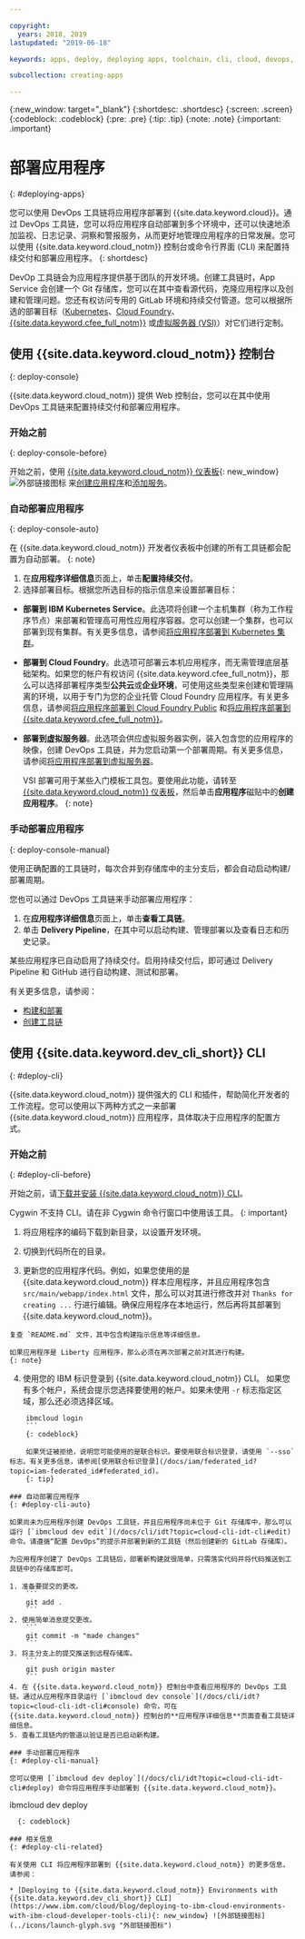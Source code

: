 ```yaml
---

copyright:
  years: 2018, 2019
lastupdated: "2019-06-18"

keywords: apps, deploy, deploying apps, toolchain, cli, cloud, devops, deployment, git, push

subcollection: creating-apps

---
```


{:new_window: target="_blank"}
{:shortdesc: .shortdesc}
{:screen: .screen}
{:codeblock: .codeblock}
{:pre: .pre}
{:tip: .tip}
{:note: .note}
{:important: .important}

# 部署应用程序
{: #deploying-apps}

您可以使用 DevOps 工具链将应用程序部署到 {{site.data.keyword.cloud}}。通过 DevOps 工具链，您可以将应用程序自动部署到多个环境中，还可以快速地添加监视、日志记录、洞察和警报服务，从而更好地管理应用程序的日常发展。您可以使用 {{site.data.keyword.cloud_notm}} 控制台或命令行界面 (CLI) 来配置持续交付和部署应用程序。
{: shortdesc}

DevOp 工具链会为应用程序提供基于团队的开发环境。创建工具链时，App Service 会创建一个 Git 存储库，您可以在其中查看源代码，克隆应用程序以及创建和管理问题。您还有权访问专用的 GitLab 环境和持续交付管道。您可以根据所选的部署目标（[Kubernetes](/docs/containers?topic=containers-getting-started)、[Cloud Foundry](/docs/cloud-foundry-public?topic=cloud-foundry-public-about-cf)、[{{site.data.keyword.cfee_full_notm}}](/docs/cloud-foundry?topic=cloud-foundry-about) 或[虚拟服务器 (VSI)](/docs/vsi?topic=virtual-servers-getting-started-tutorial)）对它们进行定制。

## 使用 {{site.data.keyword.cloud_notm}} 控制台
{: deploy-console}

{{site.data.keyword.cloud_notm}} 提供 Web 控制台，您可以在其中使用 DevOps 工具链来配置持续交付和部署应用程序。

### 开始之前
{: deploy-console-before}

开始之前，使用 [{{site.data.keyword.cloud_notm}} 仪表板](https://{DomainName}){: new_window} ![外部链接图标](../icons/launch-glyph.svg "外部链接图标") 来[创建应用程序](/docs/apps?topic=creating-apps-getting-started)和[添加服务](/docs/apps?topic=creating-apps-getting-started#resources-getting-started)。

### 自动部署应用程序
{: deploy-console-auto}

在 {{site.data.keyword.cloud_notm}} 开发者仪表板中创建的所有工具链都会配置为自动部署。
{: note}

1. 在**应用程序详细信息**页面上，单击**配置持续交付**。
2. 选择部署目标。根据您所选目标的指示信息来设置部署目标：
  * **部署到 IBM Kubernetes Service**。此选项将创建一个主机集群（称为工作程序节点）来部署和管理高可用性应用程序容器。您可以创建一个集群，也可以部署到现有集群。有关更多信息，请参阅[将应用程序部署到 Kubernetes 集群](/docs/containers?topic=containers-app)。
  * **部署到 Cloud Foundry**。此选项可部署云本机应用程序，而无需管理底层基础架构。如果您的帐户有权访问 {{site.data.keyword.cfee_full_notm}}，那么可以选择部署程序类型**公共云**或**企业环境**，可使用这些类型来创建和管理隔离的环境，以用于专门为您的企业托管 Cloud Foundry 应用程序。有关更多信息，请参阅[将应用程序部署到 Cloud Foundry Public](/docs/cloud-foundry-public?topic=cloud-foundry-public-deployingapps) 和[将应用程序部署到 {{site.data.keyword.cfee_full_notm}}](/docs/cloud-foundry?topic=cloud-foundry-deploy_apps)。
  * **部署到虚拟服务器**。此选项会供应虚拟服务器实例，装入包含您的应用程序的映像，创建 DevOps 工具链，并为您启动第一个部署周期。有关更多信息，请参阅[将应用程序部署到虚拟服务器](/docs/vsi?topic=virtual-servers-deploying-to-a-virtual-server)。

    VSI 部署可用于某些入门模板工具包。要使用此功能，请转至 [{{site.data.keyword.cloud_notm}} 仪表板](https://{DomainName})，然后单击**应用程序**磁贴中的**创建应用程序**。
    {: note}

### 手动部署应用程序
{: deploy-console-manual}

使用正确配置的工具链时，每次合并到存储库中的主分支后，都会自动启动构建/部署周期。 

您也可以通过 DevOps 工具链来手动部署应用程序：

1. 在**应用程序详细信息**页面上，单击**查看工具链**。
2. 单击 **Delivery Pipeline**，在其中可以启动构建、管理部署以及查看日志和历史记录。

某些应用程序已自动启用了持续交付。启用持续交付后，即可通过 Delivery Pipeline 和 GitHub 进行自动构建、测试和部署。

有关更多信息，请参阅：
* [构建和部署](/docs/services/ContinuousDelivery?topic=ContinuousDelivery-deliverypipeline_build_deploy)
* [创建工具链](/docs/services/ContinuousDelivery?topic=ContinuousDelivery-toolchains_getting_started)

## 使用 {{site.data.keyword.dev_cli_short}} CLI
{: #deploy-cli}

{{site.data.keyword.cloud_notm}} 提供强大的 CLI 和插件，帮助简化开发者的工作流程。您可以使用以下两种方式之一来部署 {{site.data.keyword.cloud_notm}} 应用程序，具体取决于应用程序的配置方式。

### 开始之前
{: #deploy-cli-before}

开始之前，请[下载并安装 {{site.data.keyword.cloud_notm}} CLI](/docs/cli?topic=cloud-cli-getting-started)。

Cygwin 不支持 CLI。请在非 Cygwin 命令行窗口中使用该工具。
{: important}

  1. 将应用程序的编码下载到新目录，以设置开发环境。

  2. 切换到代码所在的目录。

  3.  更新您的应用程序代码。例如，如果您使用的是 {{site.data.keyword.cloud_notm}} 样本应用程序，并且应用程序包含 `src/main/webapp/index.html` 文件，那么可以对其进行修改并对 `Thanks for creating ...` 行进行编辑。确保应用程序在本地运行，然后再将其部署到 {{site.data.keyword.cloud_notm}}。

    复查 `README.md` 文件，其中包含构建指示信息等详细信息。

    如果应用程序是 Liberty 应用程序，那么必须在再次部署之前对其进行构建。
    {: note}

  4. 使用您的 IBM 标识登录到 {{site.data.keyword.cloud_notm}} CLI。 如果您有多个帐户，系统会提示您选择要使用的帐户。如果未使用 `-r` 标志指定区域，那么还必须选择区域。
```
    ibmcloud login
    ```
    {: codeblock}
  
    如果凭证被拒绝，说明您可能使用的是联合标识。要使用联合标识登录，请使用 `--sso` 标志。有关更多信息，请参阅[使用联合标识登录](/docs/iam/federated_id?topic=iam-federated_id#federated_id)。
    {: tip}

### 自动部署应用程序
{: #deploy-cli-auto}

如果尚未为应用程序创建 DevOps 工具链，并且应用程序尚未位于 Git 存储库中，那么可以运行 [`ibmcloud dev edit`](/docs/cli/idt?topic=cloud-cli-idt-cli#edit) 命令。请遵循“配置 DevOps”的提示并部署到新的工具链（然后创建新的 GitLab 存储库）。

为应用程序创建了 DevOps 工具链后，部署新构建就很简单，只需落实代码并将代码推送到工具链中的存储库即可。 

1. 准备要提交的更改。
    ```
    git add .
    ```
2. 使用简单消息提交更改。
    ```
    git commit -m "made changes"
    ```
3. 将主分支上的提交推送到远程存储库。
    ```
    git push origin master
    ```
4. 在 {{site.data.keyword.cloud_notm}} 控制台中查看应用程序的 DevOps 工具链。通过从应用程序目录运行 [`ibmcloud dev console`](/docs/cli/idt?topic=cloud-cli-idt-cli#console) 命令，可在 {{site.data.keyword.cloud_notm}} 控制台的**应用程序详细信息**页面查看工具链详细信息。
5. 查看工具链内的管道以验证是否已启动新构建。

### 手动部署应用程序
{: #deploy-cli-manual}

您可以使用 [`ibmcloud dev deploy`](/docs/cli/idt?topic=cloud-cli-idt-cli#deploy) 命令将应用程序手动部署到 {{site.data.keyword.cloud_notm}}。

  ```
ibmcloud dev deploy
```
  {: codeblock}

### 相关信息
{: #deploy-cli-related}

有关使用 CLI 将应用程序部署到 {{site.data.keyword.cloud_notm}} 的更多信息，请参阅：

* [Deploying to {{site.data.keyword.cloud_notm}} Environments with {{site.data.keyword.dev_cli_short}} CLI](https://www.ibm.com/cloud/blog/deploying-to-ibm-cloud-environments-with-ibm-cloud-developer-tools-cli){: new_window} ![外部链接图标](../icons/launch-glyph.svg "外部链接图标")
